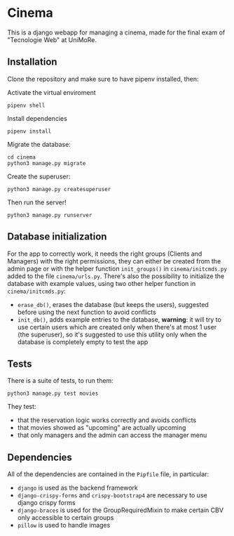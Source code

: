 # Cinema

This is a django webapp for managing a cinema, made for the final exam of "Tecnologie Web" at UniMoRe.

## Installation
Clone the repository and make sure to have pipenv installed, then:

Activate the virtual enviroment
```
pipenv shell
```

Install dependencies
```
pipenv install
```

Migrate the database:
```
cd cinema
python3 manage.py migrate
```

Create the superuser:
```
python3 manage.py createsuperuser
```

Then run the server!
```
python3 manage.py runserver
```

## Database initialization
For the app to correctly work, it needs the right groups (Clients and Managers) with the right permissions, they can either be created from the admin page or with the helper function ```init_groups()``` in ```cinema/initcmds.py``` added to the file ```cinema/urls.py```.
There's also the possibility to initialize the database with example values, using two other helper function in ```cinema/initcmds.py```:
- ```erase_db()```, erases the database (but keeps the users), suggested before using the next function to avoid conflicts
- ```init_db()```, adds example entries to the database, **warning**: it will try to use certain users which are created only when there's at most 1 user (the superuser), so it's suggested to use this utility only when the database is completely empty to test the app

## Tests
There is a suite of tests, to run them:
```
python3 manage.py test movies
```

They test:
- that the reservation logic works correctly and avoids conflicts
- that movies showed as "upcoming" are actually upcoming
- that only managers and the admin can access the manager menu

## Dependencies
All of the dependencies are contained in the ```Pipfile``` file, in particular:
- ```django``` is used as the backend framework
- ```django-crispy-forms``` and ```crispy-bootstrap4``` are necessary to use django crispy forms
- ```django-braces``` is used for the GroupRequiredMixin to make certain CBV only accessible to certain groups
- ```pillow``` is used to handle images
